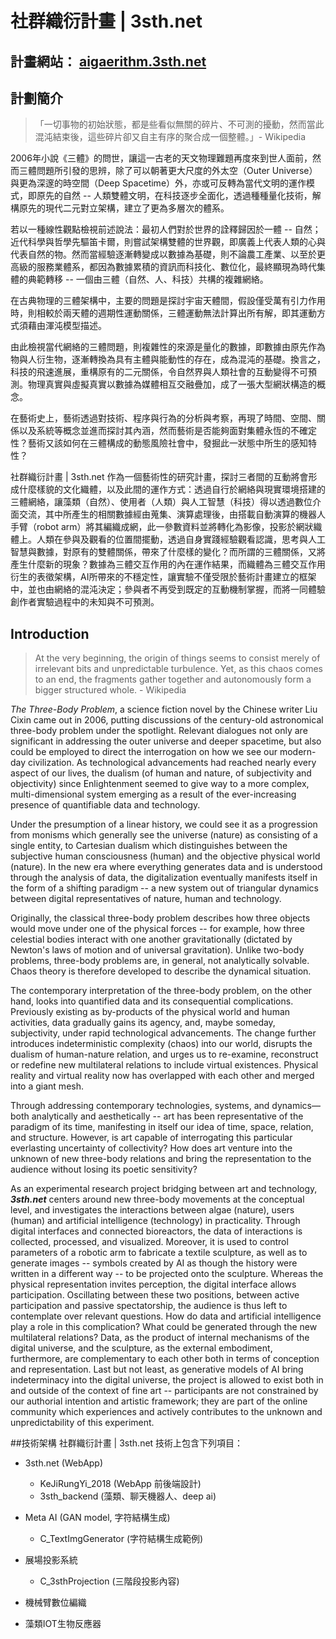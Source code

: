 # 社群織衍計畫 | 3sth.net
## 計畫網站： [aigaerithm.3sth.net](https://aigaerithm.3sth.net)
## 計劃簡介
>「一切事物的初始狀態，都是些看似無關的碎片、不可測的擾動，然而當此混沌結束後，這些碎片卻又自主有序的聚合成一個整體。」- Wikipedia
 
2006年小說《三體》的問世，讓這一古老的天文物理難題再度來到世人面前，然而三體問題所引發的思辨，除了可以朝著更大尺度的外太空（Outer Universe）與更為深邃的時空間（Deep Spacetime）外，亦或可反轉為當代文明的運作模式，即原先的自然 -- 人類雙體文明，在科技逐步全面化，透過種種量化技術，解構原先的現代二元對立架構，建立了更為多層次的體系。

 
若以一種線性觀點檢視前述說法：最初人們對於世界的詮釋歸因於一體 -- 自然；近代科學與哲學先驅笛卡爾，則嘗試架構雙體的世界觀，即廣義上代表人類的心與代表自然的物。然而當經驗逐漸轉變成以數據為基礎，則不論農工產業、以至於更高級的服務業體系，都因為數據累積的資訊而科技化、數位化，最終顯現為時代集體的典範轉移 -- 一個由三體（自然、人、科技）共構的複雜網絡。
 
在古典物理的三體架構中，主要的問題是探討宇宙天體間，假設僅受萬有引力作用時，則相較於兩天體的週期性運動關係，三體運動無法計算出所有解，即其運動方式須藉由渾沌模型描述。

由此檢視當代網絡的三體問題，則複雜性的來源是量化的數據，即數據由原先作為物與人衍生物，逐漸轉換為具有主體與能動性的存在，成為混沌的基礎。換言之，科技的飛速進展，重構原有的二元關係，令自然界與人類社會的互動變得不可預測。物理真實與虛擬真實以數據為媒體相互交融疊加，成了一張大型網狀構造的概念。

在藝術史上，藝術透過對技術、程序與行為的分析與考察，再現了時間、空間、關係以及系統等概念並進而探討其內涵，然而藝術是否能夠面對集體永恆的不確定性？藝術又該如何在三體構成的動態風險社會中，發掘此一狀態中所生的感知特性？
 
社群織衍計畫 | 3sth.net 作為一個藝術性的研究計畫，探討三者間的互動將會形成什麼樣貌的文化織體，以及此間的運作方式：透過自行於網絡與現實環境搭建的三體網絡，讓藻類（自然）、使用者（人類）與人工智慧（科技）得以透過數位介面交流，其中所產生的相關數據經由蒐集、演算處理後，由搭載自動演算的機器人手臂（robot arm）將其編織成網，此一參數資料並將轉化為影像，投影於網狀織體上。人類在參與及觀看的位置間擺動，透過自身實踐經驗觀看認識，思考與人工智慧與數據，對原有的雙體關係，帶來了什麼樣的變化？而所謂的三體關係，又將產生什麼新的現象？數據為三體交互作用的內在運作結果，而織體為三體交互作用衍生的表徵架構，AI所帶來的不穩定性，讓實驗不僅受限於藝術計畫建立的框架中，並也由網絡的混沌決定；參與者不再受到既定的互動機制掌握，而將一同體驗創作者實驗過程中的未知與不可預測。

## Introduction
> At the very beginning, the origin of things seems to consist merely of irrelevant bits and unpredictable turbulence. Yet, as this chaos comes to an end, the fragments gather together and autonomously form a bigger structured whole. - Wikipedia

*The Three-Body Problem*, a science fiction novel by the Chinese writer Liu Cixin came out in 2006, putting discussions of the century-old astronomical three-body problem under the spotlight. Relevant dialogues not only are significant in addressing the outer universe and deeper spacetime, but also could be employed to direct the interrogation on how we see our modern-day civilization. As technological advancements had reached nearly every aspect of our lives, the dualism (of human and nature, of subjectivity and objectivity) since Enlightenment seemed to give way to a more complex, multi-dimensional system emerging as a result of the ever-increasing presence of quantifiable data and technology.

Under the presumption of a linear history, we could see it as a progression from monisms which generally see the universe (nature) as consisting of a single entity, to Cartesian dualism which distinguishes between the subjective human consciousness (human) and the objective physical world (nature). In the new era where everything generates data and is understood through the analysis of data, the digitalization eventually manifests itself in the form of a shifting paradigm -- a new system out of triangular dynamics between digital representatives of nature, human and technology. 


Originally, the classical three-body problem describes how three objects would move under one of the physical forces -- for example, how three celestial bodies interact with one another gravitationally (dictated by Newton's laws of motion and of universal gravitation). Unlike two-body problems, three-body problems are, in general, not analytically solvable. Chaos theory is therefore developed to describe the dynamical situation. 

The contemporary interpretation of the three-body problem, on the other hand, looks into quantified data and its consequential complications. Previously existing as by-products of the physical world and human activities, data gradually gains its agency, and, maybe someday, subjectivity, under rapid technological advancements. The change further introduces indeterministic complexity (chaos) into our world, disrupts the dualism of human-nature relation, and urges us to re-examine, reconstruct or redefine new multilateral relations to include virtual existences. Physical reality and virtual reality now has overlapped with each other and merged into a giant mesh. 


Through addressing contemporary technologies, systems, and dynamics— both analytically and aesthetically -- art has been representative of the paradigm of its time, manifesting in itself our idea of time, space, relation, and structure. However, is art capable of interrogating this particular everlasting uncertainty of collectivity? How does art venture into the unknown of new three-body relations and bring the representation to the audience without losing its poetic sensitivity?  


As an experimental research project bridging between art and technology, _**3sth.net**_ centers around new three-body movements at the conceptual level, and investigates the interactions between algae (nature), users (human) and artificial intelligence (technology) in practicality. Through digital interfaces and connected bioreactors, the data of interactions is collected, processed, and visualized. Moreover, it is used to control parameters of a robotic arm to fabricate a textile sculpture, as well as to generate images -- symbols created by AI as though the history were written in a different way -- to be projected onto the sculpture. Whereas the physical representation invites perception, the digital interface allows participation. Oscillating between these two positions, between active participation and passive spectatorship, the audience is thus left to contemplate over relevant questions. How do data and artificial intelligence play a role in this complication? What could be generated through the new multilateral relations? Data, as the product of internal mechanisms of the digital universe, and the sculpture, as the external embodiment, furthermore, are complementary to each other both in terms of conception and representation. Last but not least, as generative models of AI bring indeterminacy into the digital universe, the project is allowed to exist both in and outside of the context of fine art -- participants are not constrained by our authorial intention and artistic framework; they are part of the online community which experiences and actively contributes to the unknown and unpredictability of this experiment.

##技術架構
社群織衍計畫 | 3sth.net 技術上包含下列項目：

- 3sth.net (WebApp)
  - KeJiRungYi_2018 (WebApp 前後端設計)
  - 3sth_backend (藻類、聊天機器人、deep ai)
  
- Meta AI (GAN model, 字符結構生成)
  - C_TextImgGenerator (字符結構生成範例)

- 展場投影系統
  - C_3sthProjection (三階段投影內容) 
  
- 機械臂數位編織

- 藻類IOT生物反應器
  

 
